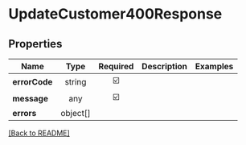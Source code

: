 # UpdateCustomer400Response



## Properties

| Name | Type | Required | Description | Examples |
|------------|:-------------:|:-------------:|-------------|:-------------:|
| **errorCode** |string | ☑️ |  | | |
| **message** |any | ☑️ |  | | |
| **errors** |object[] |  |  | | |



[[Back to README]](../../README.md)